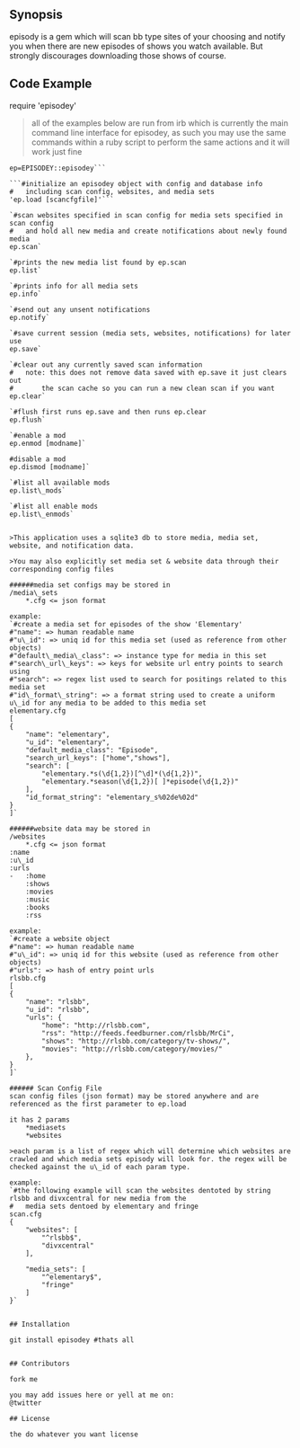 ## Synopsis

episody is a gem which will scan bb type sites of your choosing and notify you when there are new episodes of shows you watch available.  But strongly discourages downloading those shows of course.

## Code Example
require 'episodey'

>all of the examples below are run from irb which is currently the main command line interface for episodey, as such you may use the same commands within a ruby script to perform the same actions and it will work just fine

```#create a new episodey object
ep=EPISODEY::episodey```

```#initialize an episodey object with config and database info 
#	including scan config, websites, and media sets
'ep.load [scancfgfile]'```

`#scan websites specified in scan config for media sets specified in scan config
#	and hold all new media and create notifications about newly found media
ep.scan`

`#prints the new media list found by ep.scan
ep.list`

`#prints info for all media sets
ep.info`

`#send out any unsent notifications
ep.notify`

`#save current session (media sets, websites, notifications) for later use
ep.save`

`#clear out any currently saved scan information 
#	note: this does not remove data saved with ep.save it just clears out
#		the scan cache so you can run a new clean scan if you want
ep.clear`

`#flush first runs ep.save and then runs ep.clear
ep.flush`

`#enable a mod
ep.enmod [modname]`

#disable a mod
ep.dismod [modname]`

`#list all available mods
ep.list\_mods`

`#list all enable mods
ep.list\_enmods`


>This application uses a sqlite3 db to store media, media set, website, and notification data.

>You may also explicitly set media set & website data through their corresponding config files

######media set configs may be stored in
/media\_sets
	*.cfg <= json format

example:
`#create a media set for episodes of the show 'Elementary'
#"name": => human readable name
#"u\_id": => uniq id for this media set (used as reference from other objects)
#"default\_media\_class": => instance type for media in this set
#"search\_url\_keys": => keys for website url entry points to search using
#"search": => regex list used to search for positings related to this media set
#"id\_format\_string": => a format string used to create a uniform u\_id for any media to be added to this media set
elementary.cfg
[
{
	"name": "elementary",
	"u_id": "elementary",
	"default_media_class": "Episode",
	"search_url_keys": ["home","shows"],
	"search": [
		"elementary.*s(\d{1,2})[^\d]*(\d{1,2})",
		"elementary.*season(\d{1,2})[ ]*episode(\d{1,2})"
	],
	"id_format_string": "elementary_s%02de%02d"
}
]`

######website data may be stored in
/websites
	*.cfg <= json format
:name
:u\_id
:urls
-	:home
	:shows
	:movies
	:music
	:books
	:rss

example:
`#create a website object
#"name": => human readable name
#"u\_id": => uniq id for this website (used as reference from other objects)
#"urls": => hash of entry point urls
rlsbb.cfg
[
{
	"name": "rlsbb",
	"u_id": "rlsbb",
	"urls": {
		"home": "http://rlsbb.com",
		"rss": "http://feeds.feedburner.com/rlsbb/MrCi",
		"shows": "http://rlsbb.com/category/tv-shows/",
		"movies": "http://rlsbb.com/category/movies/"
	},
}
]`

###### Scan Config File
scan config files (json format) may be stored anywhere and are referenced as the first parameter to ep.load

it has 2 params 
	*mediasets
	*websites

>each param is a list of regex which will determine which websites are crawled and which media sets episody will look for. the regex will be checked against the u\_id of each param type.

example:
`#the following example will scan the websites dentoted by string rlsbb and divxcentral for new media from the 
#	media sets dentoed by elementary and fringe
scan.cfg
{
	"websites": [
		"^rlsbb$",
		"divxcentral"
	],

	"media_sets": [
		"^elementary$",
		"fringe"
	]
}`


## Installation

git install episodey #thats all


## Contributors

fork me

you may add issues here or yell at me on:
@twitter

## License

the do whatever you want license
